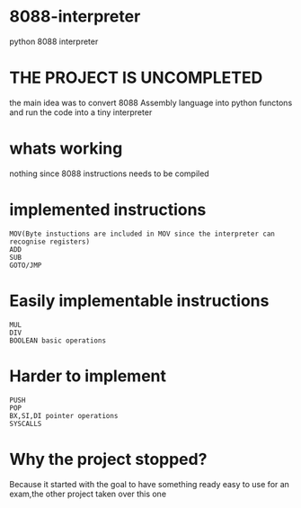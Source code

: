 # 8088-interpreter
python 8088 interpreter

# THE PROJECT IS UNCOMPLETED

the main idea was to convert 8088 Assembly language into python functons and run the code into a tiny interpreter

# whats working
nothing since 8088 instructions needs to be compiled

# implemented instructions
```
MOV(Byte instuctions are included in MOV since the interpreter can recognise registers)
ADD
SUB
GOTO/JMP
```
# Easily implementable instructions
```
MUL
DIV
BOOLEAN basic operations
```
# Harder to implement
```
PUSH 
POP
BX,SI,DI pointer operations
SYSCALLS
```
# Why the project stopped?
Because it started with the goal to have something ready easy to use for an exam,the other project taken over this one
